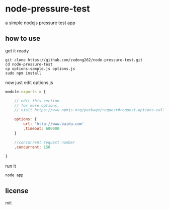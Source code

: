# node-pressure-test

a simple nodejs pressure test app

## how to use

get it ready

```Batchfile
git clone https://github.com/zxdong262/node-pressure-test.git
cd node-pressure-test
cp options-sample.js options.js
sudo npm install
```

now just edit options.js

```javascript
module.exports = {

    // edit this section
    // for more options, 
    // visit https://www.npmjs.org/package/request#request-options-callback-

    options: {
        url: 'http://www.baidu.com'
        ,timeout: 600000
    }

    //concurrent request number
    ,concurrent: 150
    
}
```

run it

```Batchfile
node app
```

## license

mit